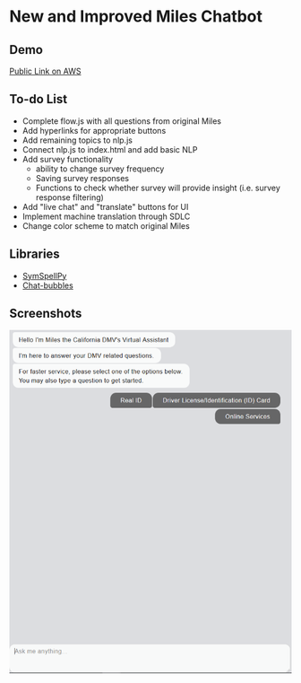 # New and Improved Miles Chatbot 

## Demo
[Public Link on AWS](http://chatbot-dev-dgorhe.s3-website-us-west-1.amazonaws.com/)

## To-do List
- Complete flow.js with all questions from original Miles
- Add hyperlinks for appropriate buttons
- Add remaining topics to nlp.js
- Connect nlp.js to index.html and add basic NLP
- Add survey functionality
    - ability to change survey frequency
    - Saving survey responses
    - Functions to check whether survey will provide insight (i.e. survey response filtering)
- Add "live chat" and "translate" buttons for UI
- Implement machine translation through SDLC
- Change color scheme to match original Miles

## Libraries
- [SymSpellPy](https://github.com/mammothb/symspellpy)
- [Chat-bubbles](https://github.com/dmitrizzle/chat-bubble)


## Screenshots
![Starting Out](./screenshots/new-miles-basic.PNG)
